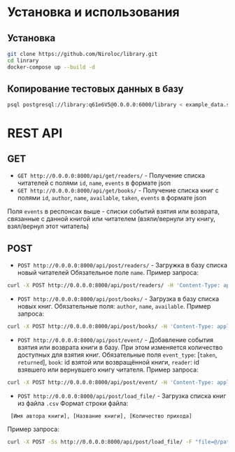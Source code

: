 # Установка и использования

## Установка
```bash
git clone https://github.com/Niroloc/library.git
cd linrary
docker-compose up --build -d
```
## Копирование тестовых данных в базу
```bash
psql postgresql://library:q61e6V5@0.0.0.0:6000/library < example_data.sql
```

# REST API

## GET

 - `GET http://0.0.0.0:8000/api/get/readers/` - Получение списка читателей с полями `id`, `name`, `events` в формате json
 - `GET http://0.0.0.0:8000/api/get/books/` - Получение списка книг с полями `id`, `author`, `name`, `available`, `taken`, `events` в формате json

Поля `events` в респонсах выше - списки событий взятия или возврата, связанные с данной книгой или читателем (взяли/вернули эту книгу, взял/вернул этот читатель)

## POST

 - `POST http://0.0.0.0:8000/api/post/readers/` - Загружка в базу списка новый читателей
Обязательное поле `name`. 
Пример запроса:
```bash
curl -X POST http://0.0.0.0:8000/api/post/readers/ -H 'Content-Type: application/json' -d '[{"name": "Иванов Иван Иванович"}]'
```
 - `POST http://0.0.0.0:8000/api/post/books/` - Загрузка в базу списка новых книг. Обязательные поля: `author`, `name`, `available`.
Пример запроса:
```bash
curl -X POST http://0.0.0.0:8000/api/post/books/ -H 'Content-Type: application/json' -d '[{"author": "А. С. Пушкин", "available": 5, "name": "Сказка о рыбаке и рыбке"}]'
 ```

 - `POST http://0.0.0.0:8000/api/post/event/` - Добавление события взятия или возврата книги в базу. При этом изменяется количество доступных для взятия книг. Обязательные поля `event_type`: [`taken`, `returned`], `book`: id взятой или возвращённой книги, `reader`: id взявшего или вернувшего книгу читателя.
Пример запроса:
```bash
curl -X POST http://0.0.0.0:8000/api/post/event/ -H 'Content-Type: application/json' -d '{"event_type": "taken", "book": 1, "reader": 1}'
 ```

 - `POST http://0.0.0.0:8000/api/post/load_file/` - Загрузка списка книг из файла `.csv`
Формат строки файла:
```csv
 [Имя автора книги], [Название книги], [Количество прихода]
 ```
Пример запроса:
```bash
curl -X POST -Ss http://0.0.0.0:8000/api/post/load_file/ -F "file=@/path/to/project/dir/testfile.csv"
```